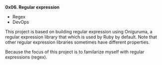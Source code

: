 **0x06. Regular expression**   
* Regex
* DevOps

This project is based on building regular expression using Oniguruma, a regular expression library that 
which is used by Ruby by default. Note that other regular expression libraries sometimes have different properties.

Because the focus of this project is to familarize myself with regular expressions (regex).
